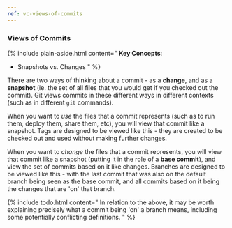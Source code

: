 ```yaml
---
ref: vc-views-of-commits
---
```


### Views of Commits

{% include plain-aside.html content="
**Key Concepts**:

- Snapshots vs. Changes
" %}

There are two ways of thinking about a commit - as a **change**, and as a **snapshot** (ie. the set of all files that you would get if you checked out the commit). Git views commits in these different ways in different contexts (such as in different `git` commands).

When you want to *use* the files that a commit represents (such as to run them, deploy them, share them, etc), you will view that commit like a snapshot. Tags are designed to be viewed like this - they are created to be checked out and used without making further changes.

When you want to *change* the files that a commit represents, you will view that commit like a snapshot (putting it in the role of a **base commit**), and view the set of commits based on it like changes. Branches are designed to be viewed like this - with the last commit that was also on the default branch being seen as the base commit, and all commits based on it being the changes that are 'on' that branch.

{% include todo.html content="
In relation to the above, it may be worth explaining precisely what a commit being 'on' a branch means, including some potentially conflicting definitions.
" %}
